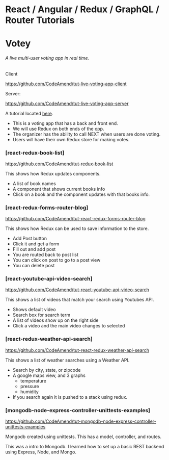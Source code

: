 # React / Angular / Redux / GraphQL / Router Tutorials


# Votey
###### A live multi-user voting app in real time.

Client

https://github.com/CodeAmend/tut-live-voting-app-client

Server:

https://github.com/CodeAmend/tut-live-voting-app-server

A tutorial located [here]('http://teropa.info/blog/2015/09/10/full-stack-redux-tutorial.html').

* This is a voting app that has a back and front end.
* We will use Redux on both ends of the opp.
* The organizer has the ability to call NEXT when users are done voting.
* Users will have their own Redux store for making votes.








### [react-redux-book-list]
https://github.com/CodeAmend/tut-redux-book-list

This shows how Redux updates components.

* A list of book names
* A component that shows current books info
* Click on a book and the component updates with that books info.



### [react-redux-forms-router-blog]
https://github.com/CodeAmend/tut-react-redux-forms-router-blog

This shows how Redux can be used to save information to the store.

* Add Post button
* Click it and get a form
* Fill out and add post
* You are routed back to post list
* You can click on post to go to a post view
* You can delete post



### [react-youtube-api-video-search]
https://github.com/CodeAmend/tut-react-youtube-api-video-search

This shows a list of videos that match your search using Youtubes API.

* Shows default video
* Search box for search term
* A list of videos show up on the right side
* Click a video and the main video changes to selected



### [react-redux-weather-api-search]
https://github.com/CodeAmend/tut-react-redux-weather-api-search

This shows a list of weather searches using a Weather API.

* Search by city, state, or zipcode
* A google maps view, and 3 graphs
  * temperature
  * pressure
  * humidity
* If you search again it is pushed to a stack using redux.



### [mongodb-node-express-controller-unittests-examples]
https://github.com/CodeAmend/tut-mongodb-node-express-controller-unittests-examples

Mongodb created using unittests. This has a model, controller, and routes.

This was a intro to Mongodb. I learned how to set up a basic REST backend using Express, Node, and Mongo.
